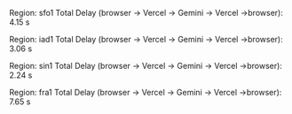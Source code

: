 Region: sfo1
Total Delay (browser -> Vercel -> Gemini -> Vercel ->browser): 4.15 s

Region: iad1
Total Delay (browser -> Vercel -> Gemini -> Vercel ->browser): 3.06 s

Region: sin1
Total Delay (browser -> Vercel -> Gemini -> Vercel ->browser): 2.24 s

Region: fra1
Total Delay (browser -> Vercel -> Gemini -> Vercel ->browser): 7.65 s

